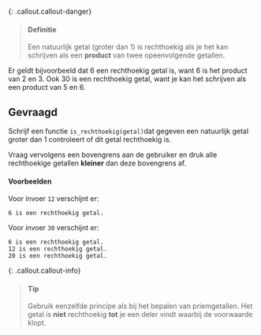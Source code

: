 {: .callout.callout-danger}
> #### Definitie
> Een natuurlijk getal (groter dan 1) is rechthoekig als je het kan schrijven als een **product** van twee opeenvolgende getallen.

Er geldt bijvoorbeeld dat 6 een rechthoekig getal is, want 6 is het product van 2 en 3. Ook 30 is een rechthoekig getal, want je kan het schrijven als een product van 5 en 6.

## Gevraagd
Schrijf een functie `is_rechthoekig(getal)`dat gegeven een natuurlijk getal groter dan 1 controleert of dit getal rechthoekig is.

Vraag vervolgens een bovengrens aan de gebruiker en druk alle rechthoekige getallen **kleiner** dan deze bovengrens af.

#### Voorbeelden
Voor invoer `12` verschijnt er:
```
6 is een rechthoekig getal.
```

Voor invoer `30` verschijnt er:
```
6 is een rechthoekig getal.
12 is een rechthoekig getal.
20 is een rechthoekig getal.
```

{: .callout.callout-info}
> #### Tip
> Gebruik eenzelfde principe als bij het bepalen van priemgetallen. 
> Het getal is **niet** rechthoekig **tot** je een deler vindt waarbij de voorwaarde klopt.
